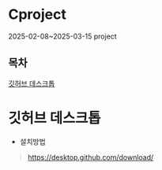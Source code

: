 # Cproject
 2025-02-08~2025-03-15 project
 
## 목차
[깃허브 데스크톱](#깃허브-데스크톱)

# 깃허브 데스크톱

+ 설치방법
 > https://desktop.github.com/download/

